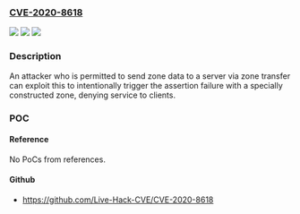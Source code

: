 ### [CVE-2020-8618](https://cve.mitre.org/cgi-bin/cvename.cgi?name=CVE-2020-8618)
![](https://img.shields.io/static/v1?label=Product&message=BIND9&color=blue)
![](https://img.shields.io/static/v1?label=Version&message=n%2Fa&color=blue)
![](https://img.shields.io/static/v1?label=Vulnerability&message=An%20assertion%20check%20in%20BIND%20(that%20is%20meant%20to%20prevent%20going%20beyond%20the%20end%20of%20a%20buffer%20when%20processing%20incoming%20data)%20can%20be%20incorrectly%20triggered%20by%20a%20large%20response%20during%20zone%20transfer.%20%20Versions%20affected%3A%20BIND%209.16.0%20-%3E%209.16.3&color=brighgreen)

### Description

An attacker who is permitted to send zone data to a server via zone transfer can exploit this to intentionally trigger the assertion failure with a specially constructed zone, denying service to clients.

### POC

#### Reference
No PoCs from references.

#### Github
- https://github.com/Live-Hack-CVE/CVE-2020-8618

